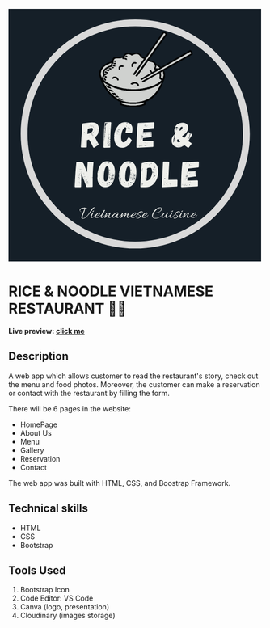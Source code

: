 ![](./style/rice-and-noodle-logo.png)
# RICE & NOODLE VIETNAMESE RESTAURANT 👨‍🍳
**Live preview: [click me](https://nguyen-challenge-stage2.herokuapp.com/about-us.html)**
## Description
A web app which allows customer to read the restaurant's story, check out the menu and food photos. Moreover, the customer can make a reservation or contact with the restaurant by filling the form.

There will be 6 pages in the website:
- HomePage
- About Us
- Menu
- Gallery
- Reservation
- Contact

The web app was built with HTML, CSS, and Boostrap Framework.

## Technical skills
- HTML
- CSS
- Bootstrap

## Tools Used
1. Bootstrap Icon
2. Code Editor: VS Code
3. Canva (logo, presentation)
4. Cloudinary (images storage)
